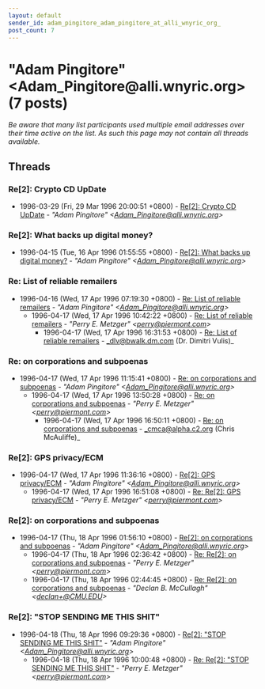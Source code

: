 ```yaml
---
layout: default
sender_id: adam_pingitore_adam_pingitore_at_alli_wnyric_org_
post_count: 7
---
```


# "Adam Pingitore" <Adam_Pingitore<span>@</span>alli.wnyric.org> (7 posts)

_Be aware that many list participants used multiple email addresses over their time active on the list. As such this page may not contain all threads available._

## Threads

### Re[2]: Crypto CD UpDate
+ 1996-03-29 (Fri, 29 Mar 1996 20:00:51 +0800) - [Re[2]: Crypto CD UpDate](/archive/1996/03/f2e4ef28bff626222322d880117221072fe18faa2190c88fa8cfd95e6aa1e032) - _"Adam Pingitore" \<Adam_Pingitore@alli.wnyric.org\>_

### Re[2]: What backs up digital money?
+ 1996-04-15 (Tue, 16 Apr 1996 01:55:55 +0800) - [Re[2]: What backs up digital money?](/archive/1996/04/85343750b9ddb25e967b626d4aa8897ca5ec31e9d934c8e39b95b39bd511ab92) - _"Adam Pingitore" \<Adam_Pingitore@alli.wnyric.org\>_

### Re: List of reliable remailers
+ 1996-04-16 (Wed, 17 Apr 1996 07:19:30 +0800) - [Re: List of reliable remailers](/archive/1996/04/6668da27c8d69813d6ce7216fcfae3d494cbed8a35d0e2902ef8a59109f20a64) - _"Adam Pingitore" \<Adam_Pingitore@alli.wnyric.org\>_
  + 1996-04-17 (Wed, 17 Apr 1996 10:42:22 +0800) - [Re: List of reliable remailers](/archive/1996/04/aae4b2c06e8341615aaa64c50a95089ea78e5db81406b86371ebbd3262deb0a5) - _"Perry E. Metzger" \<perry@piermont.com\>_
    + 1996-04-17 (Wed, 17 Apr 1996 16:31:53 +0800) - [Re: List of reliable remailers](/archive/1996/04/87b22284b8fc18f0171e3a50645208821efca82789abb9833456876d3d0c6004) - _dlv@bwalk.dm.com (Dr. Dimitri Vulis)_

### Re: on corporations and subpoenas
+ 1996-04-17 (Wed, 17 Apr 1996 11:15:41 +0800) - [Re: on corporations and subpoenas](/archive/1996/04/1882e758ea0dc78c504577ce63d38b9714e58f0adf56cbf23baa92be71654a93) - _"Adam Pingitore" \<Adam_Pingitore@alli.wnyric.org\>_
  + 1996-04-17 (Wed, 17 Apr 1996 13:50:28 +0800) - [Re: on corporations and subpoenas](/archive/1996/04/398c831a4075f0aa4e7c6b8c4ac17d641688e0be5588e0f3c515db58c5f6b752) - _"Perry E. Metzger" \<perry@piermont.com\>_
    + 1996-04-17 (Wed, 17 Apr 1996 16:50:11 +0800) - [Re: on corporations and subpoenas](/archive/1996/04/b6ca6cb900981d4d822caa0deadb98e51e2cd16c9fa1e1cb075cf08cbfaa1de5) - _cmca@alpha.c2.org (Chris McAuliffe)_

### Re[2]: GPS privacy/ECM
+ 1996-04-17 (Wed, 17 Apr 1996 11:36:16 +0800) - [Re[2]: GPS privacy/ECM](/archive/1996/04/ec42387704dd49ec005530d2e6825806eafd5535fba70ad806e28a06e5d46ba7) - _"Adam Pingitore" \<Adam_Pingitore@alli.wnyric.org\>_
  + 1996-04-17 (Wed, 17 Apr 1996 16:51:08 +0800) - [Re: Re[2]: GPS privacy/ECM](/archive/1996/04/dc6cb6b720270378cc388769176fd713c90a100c6dd598bf8d4783a0bf8661f5) - _"Perry E. Metzger" \<perry@piermont.com\>_

### Re[2]: on corporations and subpoenas
+ 1996-04-17 (Thu, 18 Apr 1996 01:56:10 +0800) - [Re[2]: on corporations and subpoenas](/archive/1996/04/a77b6f04f687a118ce49424f0f66c7ae57cdae96cefdee61b48cfc848c11fc29) - _"Adam Pingitore" \<Adam_Pingitore@alli.wnyric.org\>_
  + 1996-04-17 (Thu, 18 Apr 1996 02:36:42 +0800) - [Re: Re[2]: on corporations and subpoenas](/archive/1996/04/d09325a8233a191673408b7e9ba557a097ce92d27ab09b033ad1e12d6edb5b40) - _"Perry E. Metzger" \<perry@piermont.com\>_
  + 1996-04-17 (Thu, 18 Apr 1996 02:44:45 +0800) - [Re: Re[2]: on corporations and subpoenas](/archive/1996/04/19d89436ea35492f8c37f3c63c7fcdf7013e03faea8dd7411097de40a70305cf) - _"Declan B. McCullagh" \<declan+@CMU.EDU\>_

### Re[2]: "STOP SENDING ME THIS SHIT"
+ 1996-04-18 (Thu, 18 Apr 1996 09:29:36 +0800) - [Re[2]: "STOP SENDING ME THIS SHIT"](/archive/1996/04/26458ef2b4f035d499b4104a9c96a8a41575bcb52b97fcfc36dca4905d3decf6) - _"Adam Pingitore" \<Adam_Pingitore@alli.wnyric.org\>_
  + 1996-04-18 (Thu, 18 Apr 1996 10:00:48 +0800) - [Re: Re[2]: "STOP SENDING ME THIS SHIT"](/archive/1996/04/e69dbec7c7d69f3703f97058555553ca43b2c8a82c4c33bc7b4a80bee70dddd9) - _"Perry E. Metzger" \<perry@piermont.com\>_

